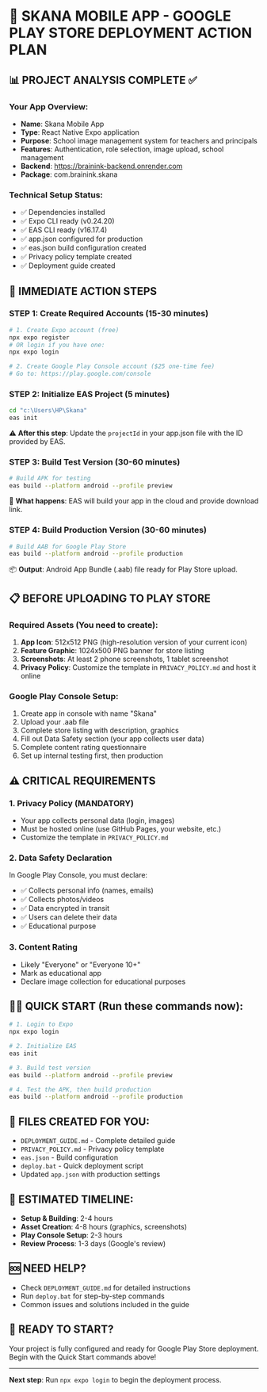 # 🎯 SKANA MOBILE APP - GOOGLE PLAY STORE DEPLOYMENT ACTION PLAN

## 📊 PROJECT ANALYSIS COMPLETE ✅

### Your App Overview:
- **Name**: Skana Mobile App
- **Type**: React Native Expo application 
- **Purpose**: School image management system for teachers and principals
- **Features**: Authentication, role selection, image upload, school management
- **Backend**: https://brainink-backend.onrender.com
- **Package**: com.brainink.skana

### Technical Setup Status:
- ✅ Dependencies installed
- ✅ Expo CLI ready (v0.24.20)
- ✅ EAS CLI ready (v16.17.4)
- ✅ app.json configured for production
- ✅ eas.json build configuration created
- ✅ Privacy policy template created
- ✅ Deployment guide created

## 🚀 IMMEDIATE ACTION STEPS

### STEP 1: Create Required Accounts (15-30 minutes)
```bash
# 1. Create Expo account (free)
npx expo register
# OR login if you have one:
npx expo login

# 2. Create Google Play Console account ($25 one-time fee)
# Go to: https://play.google.com/console
```

### STEP 2: Initialize EAS Project (5 minutes)
```bash
cd "c:\Users\HP\Skana"
eas init
```
⚠️ **After this step**: Update the `projectId` in your app.json file with the ID provided by EAS.

### STEP 3: Build Test Version (30-60 minutes)
```bash
# Build APK for testing
eas build --platform android --profile preview
```
📱 **What happens**: EAS will build your app in the cloud and provide download link.

### STEP 4: Build Production Version (30-60 minutes)
```bash
# Build AAB for Google Play Store
eas build --platform android --profile production
```
📦 **Output**: Android App Bundle (.aab) file ready for Play Store upload.

## 📋 BEFORE UPLOADING TO PLAY STORE

### Required Assets (You need to create):
1. **App Icon**: 512x512 PNG (high-resolution version of your current icon)
2. **Feature Graphic**: 1024x500 PNG banner for store listing
3. **Screenshots**: At least 2 phone screenshots, 1 tablet screenshot
4. **Privacy Policy**: Customize the template in `PRIVACY_POLICY.md` and host it online

### Google Play Console Setup:
1. Create app in console with name "Skana"
2. Upload your .aab file
3. Complete store listing with description, graphics
4. Fill out Data Safety section (your app collects user data)
5. Complete content rating questionnaire
6. Set up internal testing first, then production

## ⚠️ CRITICAL REQUIREMENTS

### 1. Privacy Policy (MANDATORY)
- Your app collects personal data (login, images)
- Must be hosted online (use GitHub Pages, your website, etc.)
- Customize the template in `PRIVACY_POLICY.md`

### 2. Data Safety Declaration
In Google Play Console, you must declare:
- ✅ Collects personal info (names, emails)
- ✅ Collects photos/videos
- ✅ Data encrypted in transit
- ✅ Users can delete their data
- ✅ Educational purpose

### 3. Content Rating
- Likely "Everyone" or "Everyone 10+"
- Mark as educational app
- Declare image collection for educational purposes

## 🏃‍♂️ QUICK START (Run these commands now):

```bash
# 1. Login to Expo
npx expo login

# 2. Initialize EAS
eas init

# 3. Build test version
eas build --platform android --profile preview

# 4. Test the APK, then build production
eas build --platform android --profile production
```

## 📁 FILES CREATED FOR YOU:
- `DEPLOYMENT_GUIDE.md` - Complete detailed guide
- `PRIVACY_POLICY.md` - Privacy policy template
- `eas.json` - Build configuration
- `deploy.bat` - Quick deployment script
- Updated `app.json` with production settings

## 🎯 ESTIMATED TIMELINE:
- **Setup & Building**: 2-4 hours
- **Asset Creation**: 4-8 hours (graphics, screenshots)
- **Play Console Setup**: 2-3 hours
- **Review Process**: 1-3 days (Google's review)

## 🆘 NEED HELP?
- Check `DEPLOYMENT_GUIDE.md` for detailed instructions
- Run `deploy.bat` for step-by-step commands
- Common issues and solutions included in the guide

## 🎉 READY TO START?
Your project is fully configured and ready for Google Play Store deployment. Begin with the Quick Start commands above!

---
**Next step**: Run `npx expo login` to begin the deployment process.
